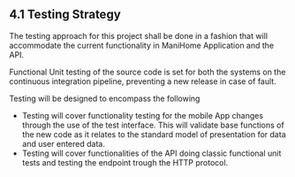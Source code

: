 ## 4.1 Testing Strategy

The testing approach for this project shall be done in a fashion that
 will accommodate the current functionality in ManiHome Application and
 the API.

Functional Unit testing of the source code is set for both the systems
 on the continuous integration pipeline, preventing a new release in case
 of fault. 
 
Testing will be designed to encompass the following

  - Testing will cover functionality testing for the mobile App changes 
  through the use of the test interface. This will validate base
  functions of the new code as it relates to the standard model 
  of presentation for data and user entered data.
  - Testing will cover functionalities of the API doing classic functional
   unit tests and testing the endpoint trough the HTTP protocol.

